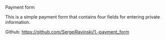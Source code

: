Payment form

This is a simple payment form that contains four fields for entering private information.

Github: https://github.com/SergeiRavinski/1.-payment_form